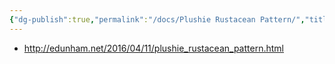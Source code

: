 ```yaml
---
{"dg-publish":true,"permalink":"/docs/Plushie Rustacean Pattern/","title":"Plushie Rustacean Pattern"}
---
```


- http://edunham.net/2016/04/11/plushie_rustacean_pattern.html
